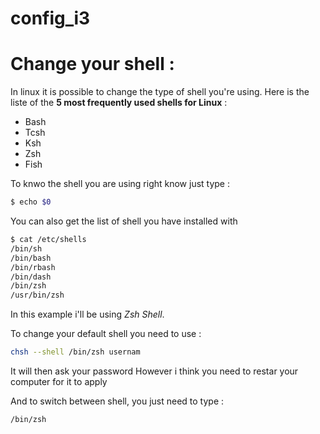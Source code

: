 # config_i3

# Change your shell : 
In linux it is possible to change the type of shell you're using. Here is the liste of the **5 most frequently used shells for Linux** : 
* Bash 
* Tcsh 
* Ksh 
* Zsh 
* Fish 


To knwo the shell you are using right know just type : 
```bash 
$ echo $0 
```

You can also get the list of shell you have installed with 
```bash 
$ cat /etc/shells
/bin/sh
/bin/bash
/bin/rbash
/bin/dash
/bin/zsh
/usr/bin/zsh
```

In this example i'll be using *Zsh Shell*. 

To change your default shell you need to use : 
```bash
chsh --shell /bin/zsh usernam  
```
It will then ask your password 
However i think you need to restar your computer for it to apply 

And to switch between shell, you just need to type : 
```bash 
/bin/zsh
```


